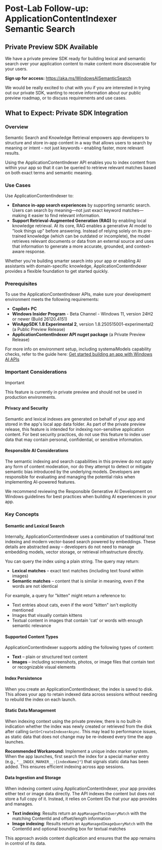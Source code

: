 # Post-Lab Follow-up: ApplicationContentIndexer Semantic Search

## Private Preview SDK Available

We have a private preview SDK ready for building lexical and semantic search over your application content to make content more discoverable for your users.

**Sign up for access:** https://aka.ms/WindowsAISemanticSearch

We would be really excited to chat with you if you are interested in trying out our private SDK, wanting to receive information about our public preview roadmap, or to discuss requirements and use cases.

## What to Expect: Private SDK Integration

### Overview

Semantic Search and Knowledge Retrieval empowers app developers to structure and store in-app content in a way that allows users to search by meaning or intent – not just keywords – enabling faster, more relevant results.

Using the ApplicationContentIndexer API enables you to index content from within your app so that it can be queried to retrieve relevant matches based on both exact terms and semantic meaning.

### Use Cases

Use ApplicationContentIndexer to:
- **Enhance in-app search experiences** by supporting semantic search. Users can search by meaning—not just exact keyword matches—making it easier to find relevant information.
- **Support Retrieval-Augmented Generation (RAG)** by enabling local knowledge retrieval. At its core, RAG enables a generative AI model to "look things up" before answering. Instead of relying solely on its pre-trained knowledge (which can be outdated or incomplete), the model retrieves relevant documents or data from an external source and uses that information to generate a more accurate, grounded, and context-aware response.

Whether you're building smarter search into your app or enabling AI assistants with domain-specific knowledge, ApplicationContentIndexer provides a flexible foundation to get started quickly.

### Prerequisites

To use the ApplicationContentIndexer APIs, make sure your development environment meets the following requirements:

- **Copilot+ PC**
- **Windows Insider Program** - Beta Channel - Windows 11, version 24H2 or newer (Build 26120.4151)
- **WinAppSDK 1.8 Experimental 2**, version 1.8.250515001-experimental2 (a Public Preview Release)
- **ApplicationContentIndexer API nuget package** (a Private Preview Release)

For more info on environment setup, including systemaiModels capability checks, refer to the guide here: [Get started building an app with Windows AI APIs](https://learn.microsoft.com/windows/ai/)

### Important Considerations

> [!IMPORTANT] 
> This feature is currently in private preview and should not be used in production environments.

#### Privacy and Security
Semantic and lexical indexes are generated on behalf of your app and stored in the app's local app data folder. As part of the private preview release, this feature is intended for indexing non-sensitive application content. For best security practices, do not use this feature to index user data that may contain personal, confidential, or sensitive information.

#### Responsible AI Considerations
The semantic indexing and search capabilities in this preview do not apply any form of content moderation, nor do they attempt to detect or mitigate semantic bias introduced by the underlying models. Developers are responsible for evaluating and managing the potential risks when implementing AI-powered features.

We recommend reviewing the Responsible Generative AI Development on Windows guidelines for best practices when building AI experiences in your app.

### Key Concepts

#### Semantic and Lexical Search
Internally, ApplicationContentIndexer uses a combination of traditional text indexing and modern vector-based search powered by embeddings. These details are abstracted away – developers do not need to manage embedding models, vector storage, or retrieval infrastructure directly.

You can query the index using a plain string. The query may return:
- **Lexical matches** – exact text matches (including text found within images)
- **Semantic matches** – content that is similar in meaning, even if the words are not identical

For example, a query for "kitten" might return a reference to:
- Text entries about cats, even if the word "kitten" isn't explicitly mentioned
- Images that visually contain kittens
- Textual content in images that contain 'cat' or words with enough semantic relevance

#### Supported Content Types
ApplicationContentIndexer supports adding the following types of content:
- **Text** – plain or structured text content
- **Images** – including screenshots, photos, or image files that contain text or recognizable visual elements

#### Index Persistence
When you create an ApplicationContentIndexer, the index is saved to disk. This allows your app to retain indexed data across sessions without needing to rebuild the index on each launch.

#### Static Data Management
When indexing context using the private preview, there is no built-in indication whether the index was newly created or retrieved from the disk after calling `GetOrCreateIndexerAsync`. This may lead to performance issues, as static data that does not change may be re-indexed every time the app launches.

**Recommended Workaround:** Implement a unique index marker system. When the app launches, first search the index for a special marker entry (e.g., `"__INDEX_MARKER__:{indexName}"`) that signals static data has been added. This ensures efficient indexing across app sessions.

#### Data Ingestion and Storage
When indexing content using ApplicationContentIndexer, your app provides either text or image data directly. The API indexes the content but does not store a full copy of it. Instead, it relies on Content IDs that your app provides and manages.

- **Text indexing**: Results return an `AppManagedTextQueryMatch` with the matching ContentId and offset/length information
- **Image indexing**: Results return an `AppManagedImageQueryMatch` with the ContentId and optional bounding box for textual matches

This approach avoids content duplication and ensures that the app remains in control of its data.
